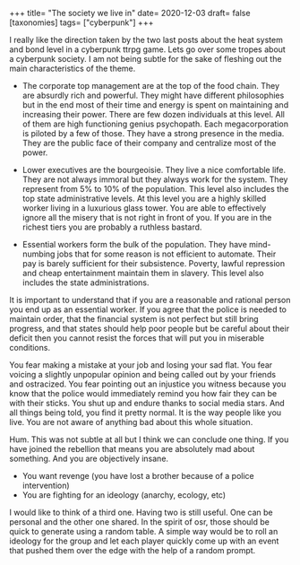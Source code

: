 +++
title= "The society we live in"
date= 2020-12-03
draft= false
[taxonomies]
tags= ["cyberpunk"]
+++

I really like the direction taken by the two last posts about the heat system
and bond level in a cyberpunk ttrpg game. Lets go over some tropes about a
cyberpunk society. I am not being subtle for the sake of fleshing out the main
characteristics of the theme.

<!-- more -->

* The corporate top management are at the top of the food chain. They are
  absurdly rich and powerful. They might have different philosophies but in the
  end most of their time and energy is spent on maintaining and increasing their
  power. There are few dozen individuals at this level. All of them are high
  functioning genius psychopath. Each megacorporation is piloted by a few of
  those. They have a strong presence in the media. They are the public face of
  their company and centralize most of the power.

* Lower executives are the bourgeoisie. They live a nice comfortable life. They
  are not always immoral but they always work for the system. They represent
  from 5% to 10% of the population. This level also includes the top state
  administrative levels. At this level you are a highly skilled worker living in
  a luxurious glass tower. You are able to effectively ignore all the misery
  that is not right in front of you. If you are in the richest tiers you are
  probably a ruthless bastard.

* Essential workers form the bulk of the population. They have mind-numbing jobs
  that for some reason is not efficient to automate. Their pay is barely
  sufficient for their subsistence. Poverty, lawful repression and cheap
  entertainment maintain them in slavery. This level also includes the state
  administrations.

It is important to understand that if you are a reasonable and rational person
you end up as an essential worker. If you agree that the police is needed to
maintain order, that the financial system is not perfect but still bring
progress, and that states should help poor people but be careful about their
deficit then you cannot resist the forces that will put you in miserable
conditions.

You fear making a mistake at your job and losing your sad flat. You fear voicing
a slightly unpopular opinion and being called out by your friends and
ostracized. You fear pointing out an injustice you witness because you know that
the police would immediately remind you how fair they can be with their sticks.
You shut up and endure thanks to social media stars. And all things being told,
you find it pretty normal. It is the way people like you live. You are not aware
of anything bad about this whole situation.

Hum. This was not subtle at all but I think we can conclude one thing. If you
have joined the rebellion that means you are absolutely mad about something. And
you are objectively insane.

- You want revenge (you have lost a brother because of a police intervention)
- You are fighting for an ideology (anarchy, ecology, etc)

I would like to think of a third one. Having two is still useful. One can be
personal and the other one shared. In the spirit of osr, those should be quick
to generate using a random table. A simple way would be to roll an ideology for
the group and let each player quickly come up with an event that pushed them
over the edge with the help of a random prompt.
